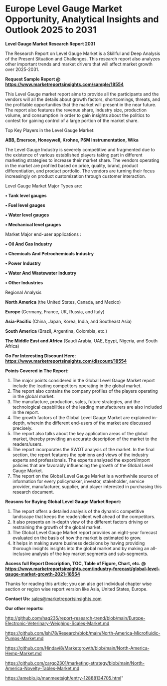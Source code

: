  # Europe Level Gauge Market Opportunity, Analytical Insights and Outlook 2025 to 2031

<strong>Level Gauge Market Research Report 2031</strong>

The Research Report on Level Gauge Market is a Skillful and Deep Analysis of the Present Situation and Challenges. This research report also analyzes other important trends and market drivers that will affect market growth over 2025-2031.

<strong>Request Sample Report @ <a href=https://www.marketreportsinsights.com/sample/18554>https://www.marketreportsinsights.com/sample/18554</a></strong>

This Level Gauge market report aims to provide all the participants and the vendors will all the details about growth factors, shortcomings, threats, and the profitable opportunities that the market will present in the near future. The report also features the revenue share, industry size, production volume, and consumption in order to gain insights about the politics to contest for gaining control of a large portion of the market share.

Top Key Players in the Level Gauge Market:

<strong>ABB, Emerson, Honeywell, Krohne, PSM Instrumentation, Wika</strong>

The Level Gauge Industry is severely competitive and fragmented due to the existence of various established players taking part in different marketing strategies to increase their market share. The vendors operating in the market are profiled based on price, quality, brand, product differentiation, and product portfolio. The vendors are turning their focus increasingly on product customization through customer interaction.

Level Gauge Market Major Types are:

<strong>• Tank level gauges

• Fuel level gauges

• Water level gauges

• Mechanical level gauges</strong>

Market Major end-user applications :

<strong>• Oil And Gas Industry

• Chemicals And Petrochemicals Industry

• Power Industry

• Water And Wastewater Industry

• Other Industries</strong>

Regional Analysis

</u><strong><b>North America</b></strong> (the United States, Canada, and Mexico)

<strong><b>Europe </b></strong>(Germany, France, UK, Russia, and Italy)

<strong><b>Asia-Pacific</b></strong> (China, Japan, Korea, India, and Southeast Asia)

<strong><b>South America</b></strong> (Brazil, Argentina, Colombia, etc.)

<strong><b>The Middle East and Africa</b></strong> (Saudi Arabia, UAE, Egypt, Nigeria, and South Africa)

<strong>Go For Interesting Discount Here: <a href=https://www.marketreportsinsights.com/discount/18554>https://www.marketreportsinsights.com/discount/18554</a></strong>

<strong>Points Covered in The Report:</strong>
<ol>
  <li>The major points considered in the Global Level Gauge Market report include the leading competitors operating in the global market.</li>
  <li>The report also contains the company profiles of the players operating in the global market.</li>
  <li>The manufacture, production, sales, future strategies, and the technological capabilities of the leading manufacturers are also included in the report.</li>
  <li>The growth factors of the Global Level Gauge Market are explained in-depth, wherein the different end-users of the market are discussed precisely.</li>
  <li>The report also talks about the key application areas of the global market, thereby providing an accurate description of the market to the readers/users.</li>
  <li>The report incorporates the SWOT analysis of the market. In the final section, the report features the opinions and views of the industry experts and professionals. The experts analyzed the export/import policies that are favorably influencing the growth of the Global Level Gauge Market.</li>
  <li>The report on the Global Level Gauge Market is a worthwhile source of information for every policymaker, investor, stakeholder, service provider, manufacturer, supplier, and player interested in purchasing this research document.</li>
</ol>
<strong>Reasons for Buying Global Level Gauge Market Report:</strong>

<ol>
  <li>The report offers a detailed analysis of the dynamic competitive landscape that keeps the reader/client well ahead of the competitors.</li>
  <li>It also presents an in-depth view of the different factors driving or restraining the growth of the global market.</li>
  <li>The Global Level Gauge Market report provides an eight-year forecast evaluated on the basis of how the market is estimated to grow.</li>
  <li>It helps in making aware business decisions by having providing thorough insights insights into the global market and by making an all-inclusive analysis of the key market segments and sub-segments.</li>
</ol>
<strong>Access full Report Description, TOC, Table of Figure, Chart, etc. @ <a href=https://www.marketreportsinsights.com/industry-forecast/global-level-gauge-market-growth-2021-18554>https://www.marketreportsinsights.com/industry-forecast/global-level-gauge-market-growth-2021-18554</a></strong>


Thanks for reading this article; you can also get individual chapter wise section or region wise report version like Asia, United States, Europe.

<strong>Contact Us:</strong>
sales@marketreportsinsights.com

<strong>Our other reports:</strong>

<a href=http://github.com/haq235/report-research-trend/blob/main/Europe-Electronic-Veterinary-Weighing-Scales-Market.md>http://github.com/haq235/report-research-trend/blob/main/Europe-Electronic-Veterinary-Weighing-Scales-Market.md</a>

<a href=https://github.com/Ishi78/Research/blob/main/North-America-Microfluidic-Pumps-Market.md>https://github.com/Ishi78/Research/blob/main/North-America-Microfluidic-Pumps-Market.md</a>

<a href=https://github.com/Hindavi8/Marketgrowth/blob/main/North-America-Hemp-Market.md>https://github.com/Hindavi8/Marketgrowth/blob/main/North-America-Hemp-Market.md</a>

<a href=https://github.com/cargo2301/marketing-strategy/blob/main/North-America-Novelty-Tables-Market.md>https://github.com/cargo2301/marketing-strategy/blob/main/North-America-Novelty-Tables-Market.md</a>

<a href=https://ameblo.jp/manmeetsigh/entry-12888134705.html>https://ameblo.jp/manmeetsigh/entry-12888134705.html</a>"
